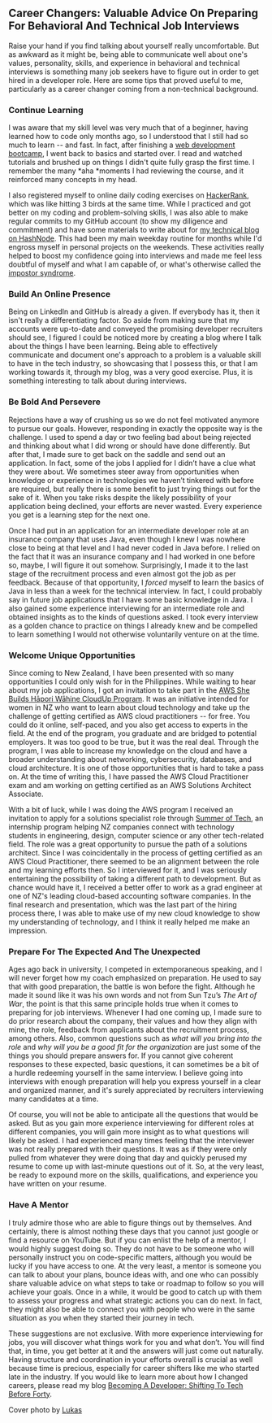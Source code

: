 ## Career Changers: Valuable Advice On Preparing For Behavioral And Technical Job Interviews

Raise your hand if you find talking about yourself really uncomfortable. But as awkward as it might be, being able to communicate well about one's values, personality, skills, and experience in behavioral and technical interviews is something many job seekers have to figure out in order to get hired in a developer role. Here are some tips that proved useful to me, particularly as a career changer coming from a non-technical background.

### Continue Learning

I was aware that my skill level was very much that of a beginner, having learned how to code only months ago, so I understood that I still had so much to learn -- and fast. In fact, after finishing a [web development bootcamp](https://beforeforty.hashnode.dev/becoming-a-developer-shifting-to-tech-before-40), I went back to basics and started over. I read and watched tutorials and brushed up on things I didn't quite fully grasp the first time. I remember the many *aha *moments I had reviewing the course, and it reinforced many concepts in my head.

I also registered myself to online daily coding exercises on [HackerRank](https://www.hackerrank.com/), which was like hitting 3 birds at the same time. While I practiced and got better on my coding and problem-solving skills, I was also able to make regular commits to my GitHub account (to show my diligence and commitment) and have some materials to write about for [my technical blog on HashNode](https://beforeforty.hashnode.dev/). This had been my main weekday routine for months while I'd engross myself in personal projects on the weekends. These activities really helped to boost my confidence going into interviews and made me feel less doubtful of myself and what I am capable of, or what's otherwise called the [impostor syndrome](https://en.wikipedia.org/wiki/Impostor_syndrome). 

### Build An Online Presence

Being on LinkedIn and GitHub is already a given. If everybody has it, then it isn't really a differentiating factor. So aside from making sure that my accounts were up-to-date and conveyed the promising developer recruiters should see, I figured I could be noticed more by creating a blog where I talk about the things I have been learning. Being able to effectively communicate and document one's approach to a problem is a valuable skill to have in the tech industry, so showcasing that I possess this, or that I am working towards it, through my blog, was a very good exercise. Plus, it is something interesting to talk about during interviews.

### Be Bold And Persevere

Rejections have a way of crushing us so we do not feel motivated anymore to pursue our goals. However, responding in exactly the opposite way is the challenge. I used to spend a day or two feeling bad about being rejected and thinking about what I did wrong or should have done differently. But after that, I made sure to get back on the saddle and send out an application. In fact, some of the jobs I applied for I didn’t have a clue what they were about. We sometimes steer away from opportunities when knowledge or experience in technologies we haven’t tinkered with before are required, but really there is some benefit to just trying things out for the sake of it. When you take risks despite the likely possibility of your application being declined, your efforts are never wasted. Every experience you get is a learning step for the next one. 

Once I had put in an application for an intermediate developer role at an insurance company that uses Java, even though I knew I was nowhere close to being at that level and I had never coded in Java before. I relied on the fact that it was an insurance company and I had worked in one before so, maybe, I will figure it out somehow. Surprisingly, I made it to the last stage of the recruitment process and even almost got the job as per feedback. Because of that opportunity, I *forced* myself to learn the basics of Java in less than a week for the technical interview. In fact, I could probably say in future job applications that I have some basic knowledge in Java. I also gained some experience interviewing for an intermediate role and obtained insights as to the kinds of questions asked. I took every interview as a golden chance to practice on things I already knew and be compelled to learn something I would not otherwise voluntarily venture on at the time.

### Welcome Unique Opportunities

Since coming to New Zealand, I have been presented with so many opportunities I could only wish for in the Philippines. While waiting to hear about my job applications, I got an invitation to take part in the [AWS She Builds Hāpori Wāhine CloudUp Program](https://awswahinehapori-shebuildsloudup.splashthat.com/). It was an initiative intended for women in NZ who want to learn about cloud technology and take up the challenge of getting certified as AWS cloud practitioners -- for free. You could do it online, self-paced, and you also get access to experts in the field. At the end of the program, you graduate and are bridged to potential employers. It was too good to be true, but it was the real deal. Through the program, I was able to increase my knowledge on the cloud and have a broader understanding about networking, cybersecurity, databases, and cloud architecture. It is one of those opportunities that is hard to take a pass on. At the time of writing this, I have passed the AWS Cloud Practitioner exam and am working on getting certified as an AWS Solutions Architect Associate.

With a bit of luck, while I was doing the AWS program I received an invitation to apply for a solutions specialist role through [Summer of Tech](https://www.summeroftech.co.nz/), an internship program helping NZ companies connect with technology students in engineering, design, computer science or any other tech-related field. The role was a great opportunity to pursue the path of a solutions architect. Since I was coincidentally in the process of getting certified as an AWS Cloud Practitioner, there seemed to be an alignment between the role and my learning efforts then. So I interviewed for it, and I was seriously entertaining the possibility of taking a different path to development. But as chance would have it, I received a better offer to work as a grad engineer at one of NZ's leading cloud-based accounting software companies. In the final research and presentation, which was the last part of the hiring process there, I was able to make use of my new cloud knowledge to show my understanding of technology, and I think it really helped me make an impression.

### Prepare For The Expected And The Unexpected

Ages ago back in university, I competed in extemporaneous speaking, and I will never forget how my coach emphasized on preparation. He used to say that with good preparation, the battle is won before the fight. Although he made it sound like it was his own words and not from Sun Tzu’s *The Art of War*, the point is that this same principle holds true when it comes to preparing for job interviews. Whenever I had one coming up, I made sure to do prior research about the company, their values and how they align with mine, the role, feedback from applicants about the recruitment process, among others. Also, common questions such as *what will you bring into the role* and *why will you be a good fit for the organization* are just some of the things you should prepare answers for. If you cannot give coherent responses to these expected, basic questions, it can sometimes be a bit of a hurdle redeeming yourself in the same interview. I believe going into interviews with enough preparation will help you express yourself in a clear and organized manner, and it's surely appreciated by recruiters interviewing many candidates at a time.

Of course, you will not be able to anticipate all the questions that would be asked. But as you gain more experience interviewing for different roles at different companies, you will gain more insight as to what questions will likely be asked. I had experienced many times feeling that the interviewer was not really prepared with their questions. It was as if they were only pulled from whatever they were doing that day and quickly perused my resume to come up with last-minute questions out of it. So, at the very least, be ready to expound more on the skills, qualifications, and experience you have written on your resume.

### Have A Mentor

I truly admire those who are able to figure things out by themselves. And certainly, there is almost nothing these days that you cannot just google or find a resource on YouTube. But if you can enlist the help of a mentor, I would highly suggest doing so. They do not have to be someone who will personally instruct you on code-specific matters, although you would be lucky if you have access to one. At the very least, a mentor is someone you can talk to about your plans, bounce ideas with, and one who can possibly share valuable advice on what steps to take or roadmap to follow so you will achieve your goals. Once in a while, it would be good to catch up with them to assess your progress and what strategic actions you can do next. In fact, they might also be able to connect you with people who were in the same situation as you when they started their journey in tech.

These suggestions are not exclusive. With more experience interviewing for jobs, you will discover what things work for you and what don’t. You will find that, in time, you get better at it and the answers will just come out naturally. Having structure and coordination in your efforts overall is crucial as well because time is precious, especially for career shifters like me who started late in the industry. If you would like to learn more about how I changed careers, please read my blog [Becoming A Developer: Shifting To Tech Before Forty](https://beforeforty.hashnode.dev/becoming-a-developer-shifting-to-a-tech-role-before-40). 

Cover photo by [Lukas](https://www.pexels.com/@goumbik/)
